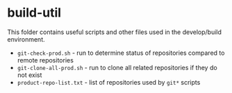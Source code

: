 # build-util #

This folder contains useful scripts and other files used in the develop/build environment.

* `git-check-prod.sh` - run to determine status of repositories compared to remote repositories
* `git-clone-all-prod.sh` - run to clone all related repositories if they do not exist
* `product-repo-list.txt` - list of repositories used by `git*` scripts
